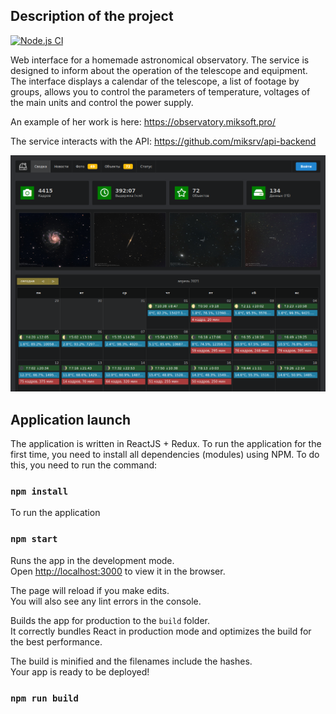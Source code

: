 ## Description of the project 
[![Node.js CI](https://github.com/miksrv/observatory/actions/workflows/node.js.yml/badge.svg)](https://github.com/miksrv/observatory/actions/workflows/node.js.yml)

Web interface for a homemade astronomical observatory. The service is designed to inform about the operation of the telescope and equipment. The interface displays a calendar of the telescope, a list of footage by groups, allows you to control the parameters of temperature, voltages of the main units and control the power supply. 

An example of her work is here: https://observatory.miksoft.pro/

The service interacts with the API: https://github.com/miksrv/api-backend

![General view of the interface](./../documentation/ui-screen-1.png)

## Application launch

The application is written in ReactJS + Redux. To run the application for the first time, you need to install all dependencies (modules) using NPM. To do this, you need to run the command: 

### `npm install`

To run the application 

### `npm start`

Runs the app in the development mode.<br />
Open [http://localhost:3000](http://localhost:3000) to view it in the browser.

The page will reload if you make edits.<br />
You will also see any lint errors in the console.

Builds the app for production to the `build` folder.<br />
It correctly bundles React in production mode and optimizes the build for the best performance.

The build is minified and the filenames include the hashes.<br />
Your app is ready to be deployed!

### `npm run build`